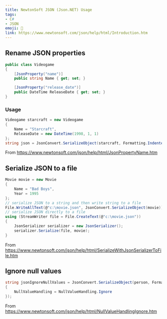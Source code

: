 ```yaml
---
title: NewtonSoft JSON (Json.NET) Usage
tags:
- C#
- JSON
emoji: 🚀
link: https://www.newtonsoft.com/json/help/html/Introduction.htm
---
```


## Rename JSON properties

```C#
public class Videogame
{
    [JsonProperty("name")]
    public string Name { get; set; }

    [JsonProperty("release_date")]
    public DateTime ReleaseDate { get; set; }
}
```

### Usage

```C#
Videogame starcraft = new Videogame
{
    Name = "Starcraft",
    ReleaseDate = new DateTime(1998, 1, 1)
};
string json = JsonConvert.SerializeObject(starcraft, Formatting.Indented);
```

From <https://www.newtonsoft.com/json/help/html/JsonPropertyName.htm>

## Serialize JSON to a file

```C#
Movie movie = new Movie
{
    Name = "Bad Boys",
    Year = 1995
};
// serialize JSON to a string and then write string to a file
File.WriteAllText(@"c:\movie.json", JsonConvert.SerializeObject(movie));
// serialize JSON directly to a file
using (StreamWriter file = File.CreateText(@"c:\movie.json"))
{
    JsonSerializer serializer = new JsonSerializer();
    serializer.Serialize(file, movie);
}
```

From <https://www.newtonsoft.com/json/help/html/SerializeWithJsonSerializerToFile.htm>

## Ignore null values

```C#
string jsonIgnoreNullValues = JsonConvert.SerializeObject(person, Formatting.Indented, new JsonSerializerSettings
{
    NullValueHandling = NullValueHandling.Ignore
});
```

From <https://www.newtonsoft.com/json/help/html/NullValueHandlingIgnore.htm>